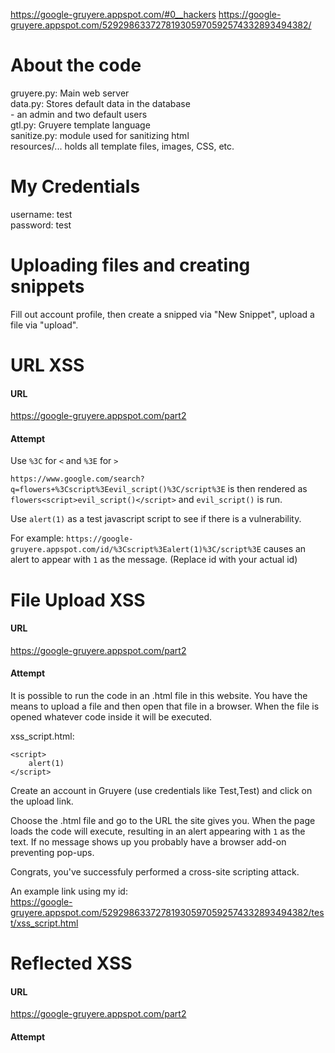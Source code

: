
https://google-gruyere.appspot.com/#0__hackers
https://google-gruyere.appspot.com/529298633727819305970592574332893494382/

# About the code

gruyere.py: Main web server  
data.py: Stores default data in the database  
	- an admin and two default users  
gtl.py: Gruyere template language  
sanitize.py: module used for sanitizing html  
resources/... holds all template files, images, CSS, etc.  

# My Credentials

username: test  
password: test  

# Uploading files and creating snippets

Fill out account profile, then create a snipped via "New Snippet", upload a file via "upload".

# URL XSS

#### URL
https://google-gruyere.appspot.com/part2

#### Attempt

Use `%3C` for `<` and `%3E` for `>`

`https://www.google.com/search?q=flowers+%3Cscript%3Eevil_script()%3C/script%3E` is
then rendered as `flowers<script>evil_script()</script>` and `evil_script()` is run.

Use `alert(1)` as a test javascript script to see if there is a vulnerability.

For example: `https://google-gruyere.appspot.com/id/%3Cscript%3Ealert(1)%3C/script%3E`
causes an alert to appear with `1` as the message. (Replace id with your actual id)

# File Upload XSS

#### URL

https://google-gruyere.appspot.com/part2

#### Attempt

It is possible to run the code in an .html file in this website. You have the means to upload a file
and then open that file in a browser. When the file is opened whatever code inside it will be executed.

xss_script.html:
```
<script>
	alert(1)
</script>
```

Create an account in Gruyere (use credentials like Test,Test) and click on the upload link.

Choose the .html file and go to the URL the site gives you. When the page loads the code will
execute, resulting in an alert appearing with `1` as the text. If no message shows up you probably have
a browser add-on preventing pop-ups.

Congrats, you've successfuly performed a cross-site scripting attack.

An example link using my id:  
https://google-gruyere.appspot.com/529298633727819305970592574332893494382/test/xss_script.html

# Reflected XSS

#### URL

https://google-gruyere.appspot.com/part2

#### Attempt
